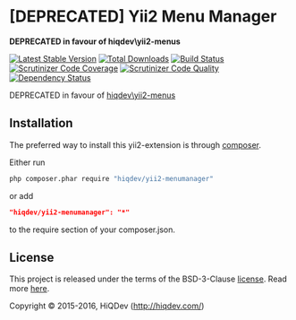 [DEPRECATED] Yii2 Menu Manager
==============================

**DEPRECATED in favour of hiqdev\yii2-menus**

[![Latest Stable Version](https://poser.pugx.org/hiqdev/yii2-menumanager/v/stable)](https://packagist.org/packages/hiqdev/yii2-menumanager)
[![Total Downloads](https://poser.pugx.org/hiqdev/yii2-menumanager/downloads)](https://packagist.org/packages/hiqdev/yii2-menumanager)
[![Build Status](https://img.shields.io/travis/hiqdev/yii2-menumanager.svg)](https://travis-ci.org/hiqdev/yii2-menumanager)
[![Scrutinizer Code Coverage](https://img.shields.io/scrutinizer/coverage/g/hiqdev/yii2-menumanager.svg)](https://scrutinizer-ci.com/g/hiqdev/yii2-menumanager/)
[![Scrutinizer Code Quality](https://img.shields.io/scrutinizer/g/hiqdev/yii2-menumanager.svg)](https://scrutinizer-ci.com/g/hiqdev/yii2-menumanager/)
[![Dependency Status](https://www.versioneye.com/php/hiqdev:yii2-menumanager/dev-master/badge.svg)](https://www.versioneye.com/php/hiqdev:yii2-menumanager/dev-master)

DEPRECATED in favour of [hiqdev\yii2-menus](https://github.com/hiqdev/yii2-menus)

## Installation

The preferred way to install this yii2-extension is through [composer](http://getcomposer.org/download/).

Either run

```sh
php composer.phar require "hiqdev/yii2-menumanager"
```

or add

```json
"hiqdev/yii2-menumanager": "*"
```

to the require section of your composer.json.

## License

This project is released under the terms of the BSD-3-Clause [license](LICENSE).
Read more [here](http://choosealicense.com/licenses/bsd-3-clause).

Copyright © 2015-2016, HiQDev (http://hiqdev.com/)
